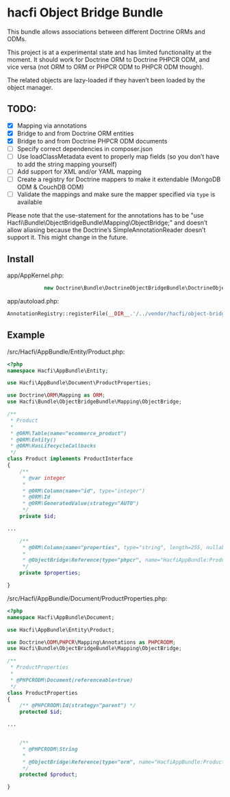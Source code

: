 hacfi Object Bridge Bundle
===

This bundle allows associations between different Doctrine ORMs and ODMs.

This project is at a experimental state and has limited functionality at the moment. It should work for Doctrine ORM to Doctrine PHPCR ODM, and vice versa (not ORM to ORM or PHPCR ODM to PHPCR ODM though).

The related objects are lazy-loaded if they haven’t been loaded by the object manager.


TODO:
---

- [x] Mapping via annotations
- [x] Bridge to and from Doctrine ORM entities
- [x] Bridge to and from Doctrine PHPCR ODM documents
- [ ] Specify correct dependencies in composer.json
- [ ] Use loadClassMetadata event to properly map fields (so you don’t have to add the string mapping yourself)
- [ ] Add support for XML and/or YAML mapping
- [ ] Create a registry for Doctrine mappers to make it extendable (MongoDB ODM & CouchDB ODM)
- [ ] Validate the mappings and make sure the mapper specified via ```type``` is available

Please note that the use-statement for the annotations has to be "use Hacfi\Bundle\ObjectBridgeBundle\Mapping\ObjectBridge;"
and doesn’t allow aliasing because the Doctrine’s SimpleAnnotationReader doesn’t support it. This might change in the future.


Install
---

app/AppKernel.php:

```php
            new Doctrine\Bundle\DoctrineObjectBridgeBundle\DoctrineObjectBridgeBundle(),
```

app/autoload.php:

```php
AnnotationRegistry::registerFile(__DIR__.'/../vendor/hacfi/object-bridge-bundle/Hacfi/Bundle/ObjectBridgeBundle/Mapping/ObjectBridge/Reference.php');
```

Example
---

/src/Hacfi/AppBundle/Entity/Product.php:

```php
<?php
namespace Hacfi\AppBundle\Entity;

use Hacfi\AppBundle\Document\ProductProperties;

use Doctrine\ORM\Mapping as ORM;
use Hacfi\Bundle\ObjectBridgeBundle\Mapping\ObjectBridge;

/**
 * Product
 *
 * @ORM\Table(name="ecommerce_product")
 * @ORM\Entity()
 * @ORM\HasLifecycleCallbacks
 */
class Product implements ProductInterface
{
    /**
     * @var integer
     *
     * @ORM\Column(name="id", type="integer")
     * @ORM\Id
     * @ORM\GeneratedValue(strategy="AUTO")
     */
    private $id;

...

    /**
     * @ORM\Column(name="properties", type="string", length=255, nullable=false)
     *
     * @ObjectBridge\Reference(type="phpcr", name="HacfiAppBundle:ProductProperties", manager="default")
     */
    private $properties;

}

```

/src/Hacfi/AppBundle/Document/ProductProperties.php:

```php
<?php
namespace Hacfi\AppBundle\Document;

use Hacfi\AppBundle\Entity\Product;

use Doctrine\ODM\PHPCR\Mapping\Annotations as PHPCRODM;
use Hacfi\Bundle\ObjectBridgeBundle\Mapping\ObjectBridge;

/**
 * ProductProperties
 *
 * @PHPCRODM\Document(referenceable=true)
 */
class ProductProperties
{
    /** @PHPCRODM\Id(strategy="parent") */
    protected $id;

...


    /**
     * @PHPCRODM\String
     *
     * @ObjectBridge\Reference(type="orm", name="HacfiAppBundle:Product", manager="default")
     */
    protected $product;

}

```
